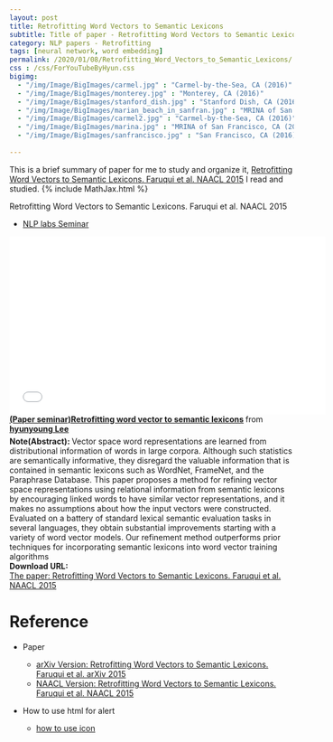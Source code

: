 ```yaml
---
layout: post
title: Retrofitting Word Vectors to Semantic Lexicons
subtitle: Title of paper - Retrofitting Word Vectors to Semantic Lexicons
category: NLP papers - Retrofitting
tags: [neural network, word embedding]
permalink: /2020/01/08/Retrofitting_Word_Vectors_to_Semantic_Lexicons/
css : /css/ForYouTubeByHyun.css
bigimg: 
  - "/img/Image/BigImages/carmel.jpg" : "Carmel-by-the-Sea, CA (2016)"
  - "/img/Image/BigImages/monterey.jpg" : "Monterey, CA (2016)"
  - "/img/Image/BigImages/stanford_dish.jpg" : "Stanford Dish, CA (2016)"
  - "/img/Image/BigImages/marian_beach_in_sanfran.jpg" : "MRINA of San Francisco, CA (2016)"
  - "/img/Image/BigImages/carmel2.jpg" : "Carmel-by-the-Sea, CA (2016)"
  - "/img/Image/BigImages/marina.jpg" : "MRINA of San Francisco, CA (2016)"
  - "/img/Image/BigImages/sanfrancisco.jpg" : "San Francisco, CA (2016)"
  
---
```


This is a brief summary of paper for me to study and organize it, [Retrofitting Word Vectors to Semantic Lexicons. Faruqui et al. NAACL 2015](https://www.aclweb.org/anthology/N15-1184/) I read and studied. 
{% include MathJax.html %}


<div id="tutorial-section">

  <div id="tutorial-title">Retrofitting Word Vectors to Semantic Lexicons. Faruqui et al. NAACL 2015</div>

  <ul class="nav nav-pills">
    <li class="active"><a data-toggle="tab" href="#refrigerator">NLP labs Seminar</a></li>
  </ul>

  <div class="tab-content">
    <div id="refrigerator" class="tab-pane fade in active">
      <iframe src="//www.slideshare.net/slideshow/embed_code/key/tF31VQ0NnmxUNF" width="560" height="315" frameborder="0" allowfullscreen> </iframe> <div style="margin-bottom:5px"> <strong> <a href="//www.slideshare.net/HyunYoungLee3/paper-seminarretrofitting-word-vector-to-semantic-lexicons-216492254" title="(Paper seminar)Retrofitting word vector to semantic lexicons" target="_blank">(Paper seminar)Retrofitting word vector to semantic lexicons</a> </strong> from <strong><a href="https://www.slideshare.net/HyunYoungLee3" target="_blank">hyunyoung Lee</a></strong> </div>
    </div>
  </div>
</div>

<div class="alert alert-info" role="alert"><i class="fa fa-info-circle"></i> <b>Note(Abstract): </b>
Vector space word representations are learned from distributional information of words in large corpora. Although such statistics are semantically informative, they disregard the valuable information that is contained in semantic lexicons such as WordNet, FrameNet, and the Paraphrase Database. This paper proposes a method for refining vector space representations using relational information from semantic lexicons by encouraging linked words to have similar vector representations, and it makes no assumptions about how the input vectors were constructed. Evaluated on a battery of standard lexical semantic evaluation tasks in several languages, they obtain substantial improvements starting with a variety of word vector models. Our refinement method outperforms prior techniques for incorporating semantic lexicons into word vector training algorithms
</div>
    
<div class="alert alert-success" role="alert"><i class="fa fa-paperclip fa-lg"></i> <b>Download URL: </b><br>
  <a href="https://www.aclweb.org/anthology/N15-1184/">The paper: Retrofitting Word Vectors to Semantic Lexicons. Faruqui et al. NAACL 2015</a>
</div>

# Reference 

- Paper 
  - [arXiv Version: Retrofitting Word Vectors to Semantic Lexicons. Faruqui et al. arXiv 2015](https://arxiv.org/abs/1411.4166)
  - [NAACL Version: Retrofitting Word Vectors to Semantic Lexicons. Faruqui et al. NAACL 2015](https://www.aclweb.org/anthology/N15-1184/)
  
- How to use html for alert
  - [how to use icon](http://idratherbewriting.com/documentation-theme-jekyll/mydoc_icons.html)
    
































